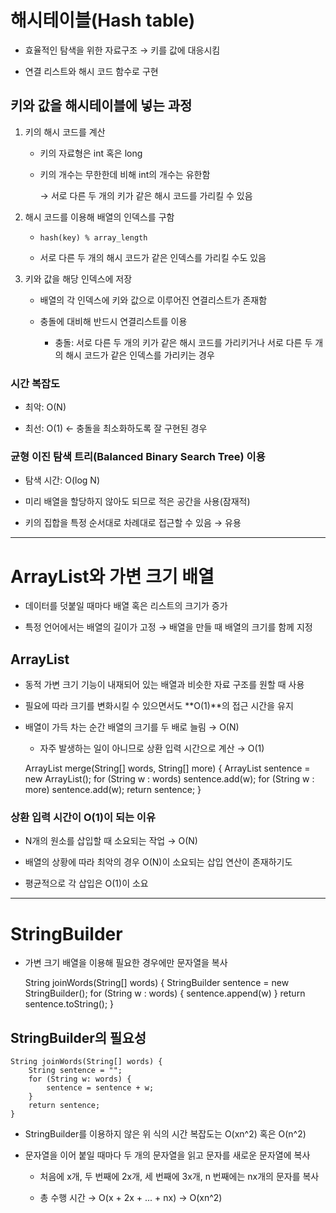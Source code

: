 # 해시테이블(Hash table)

- 효율적인 탐색을 위한 자료구조 → 키를 값에 대응시킴

- 연결 리스트와 해시 코드 함수로 구현

## 키와 값을 해시테이블에 넣는 과정

1. 키의 해시 코드를 계산

    - 키의 자료형은 int 혹은 long

    - 키의 개수는 무한한데 비해 int의 개수는 유한함

        → 서로 다른 두 개의 키가 같은 해시 코드를 가리킬 수 있음

2. 해시 코드를 이용해 배열의 인덱스를 구함

    - `hash(key) % array_length`

    - 서로 다른 두 개의 해시 코드가 같은 인덱스를 가리킬 수도 있음

3. 키와 값을 해당 인덱스에 저장

    - 배열의 각 인덱스에 키와 값으로 이루어진 연결리스트가 존재함

    - 충돌에 대비해 반드시 연결리스트를 이용

        - 충돌: 서로 다른 두 개의 키가 같은 해시 코드를 가리키거나 서로 다른 두 개의 해시 코드가 같은 인덱스를 가리키는 경우

### 시간 복잡도

- 최악: O(N)

- 최선: O(1) ← 충돌을 최소화하도록 잘 구현된 경우

### 균형 이진 탐색 트리(Balanced Binary Search Tree) 이용

- 탐색 시간: O(log N)

- 미리 배열을 할당하지 않아도 되므로 적은 공간을 사용(잠재적)

- 키의 집합을 특정 순서대로 차례대로 접근할 수 있음 → 유용

---

# ArrayList와 가변 크기 배열

- 데이터를 덧붙일 때마다 배열 혹은 리스트의 크기가 증가

- 특정 언어에서는 배열의 길이가 고정 → 배열을 만들 때 배열의 크기를 함께 지정

## ArrayList

- 동적 가변 크기 기능이 내재되어 있는 배열과 비슷한 자료 구조를 원할 때 사용

- 필요에 따라 크기를 변화시킬 수 있으면서도 **O(1)**의 접근 시간을 유지

- 배열이 가득 차는 순간 배열의 크기를 두 배로 늘림 → O(N)

    - 자주 발생하는 일이 아니므로 상환 입력 시간으로 계산 → O(1)

    ArrayList merge(String[] words, String[] more) {
    	ArrayList sentence = new ArrayList();
    	for (String w : words) sentence.add(w);
    	for (String w : more) sentence.add(w);
    	return sentence;
    }

### 상환 입력 시간이 O(1)이 되는 이유

- N개의 원소를 삽입할 때 소요되는 작업 → O(N)

- 배열의 상황에 따라 최악의 경우 O(N)이 소요되는 삽입 연산이 존재하기도

- 평균적으로 각 삽입은 O(1)이 소요

---

# StringBuilder

- 가변 크기 배열을 이용해 필요한 경우에만 문자열을 복사

    String joinWords(String[] words) {
    	StringBuilder sentence = new StringBuilder();
    	for (String w : words) {
    		sentence.append(w)
    	}
    	return sentence.toString();
    }

## StringBuilder의 필요성

    String joinWords(String[] words) {
    	String sentence = "";
    	for (String w: words) {
    		sentence = sentence + w;
    	}
    	return sentence;
    }

- StringBuilder를 이용하지 않은 위 식의 시간 복잡도는 O(xn^2) 혹은 O(n^2)

- 문자열을 이어 붙일 때마다 두 개의 문자열을 읽고 문자를 새로운 문자열에 복사

    - 처음에 x개, 두 번째에 2x개, 세 번째에 3x개, n 번째에는 nx개의 문자를 복사

    - 총 수행 시간 → O(x + 2x + ... + nx) → O(xn^2)

